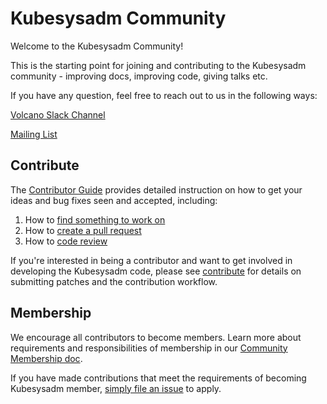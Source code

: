 # Kubesysadm Community

Welcome to the Kubesysadm Community!

This is the starting point for joining and contributing to the Kubesysadm community - improving docs, improving code, giving talks etc.

If you have any question, feel free to reach out to us in the following ways:

[Volcano Slack Channel](https://kubesysadm.slack.com)

[Mailing List](https://groups.google.com/forum/#!forum/kubesysadm)


## Contribute

The [Contributor Guide](./contribute.md) provides detailed instruction on how to get your ideas and bug fixes seen and accepted, including:

1. How to [find something to work on](./contribute.md#find-something-to-work-on)
1. How to [create a pull request](./contribute.md#creating-pull-requests)
1. How to [code review](./contribute.md#code-review)

If you're interested in being a contributor and want to get involved in
developing the Kubesysadm code, please see [contribute](./contribute.md) for
details on submitting patches and the contribution workflow.

## Membership
We encourage all contributors to become members. Learn more about requirements and responsibilities of membership in our [Community Membership doc](./community-membership.md).

If you have made contributions that meet the requirements of becoming Kubesysadm member, [simply file an issue](https://github.com/kubesysadm/community/issues/new) to apply.